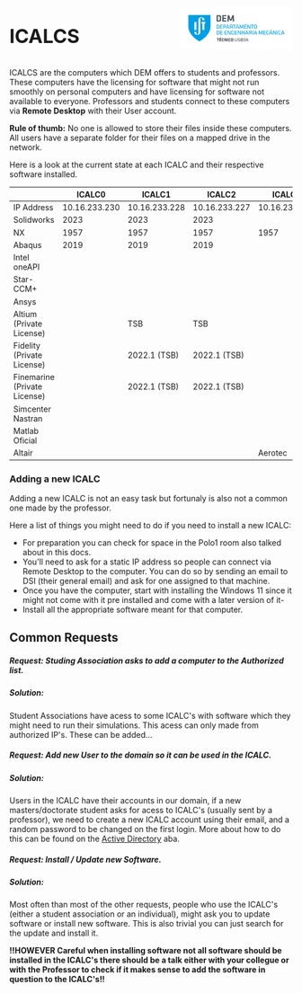 <div style="display: flex; justify-content: space-between; align-items: center;">
    <h1 style="font-size: 34px;">ICALCS</h1>
    <p align="right">
        <img src="../../assets/dem_logo.png" alt="logo" width="200" height="75">
    </p>
</div>

ICALCS are the computers which DEM offers to students and professors. These computers have the licensing for software that might not run smoothly on personal computers and have licensing for software not available to everyone. Professors and students connect to these computers via **Remote Desktop** with their User account.

**Rule of thumb:** No one is allowed to store their files inside these computers. All users have a separate folder for their files on a mapped drive in the network.

Here is a look at the current state at each ICALC and their respective software installed.

|                              | ICALC0        | ICALC1        | ICALC2        | ICALC3        | ICALC4        | ICALC5        | ICALC6        | ICALC7        | ICALC8        | ICALC9        |
| ---------------------------- | ------------- | ------------- | ------------- | ------------- | ------------- | ------------- | ------------- | ------------- | ------------- | ------------- |
| IP Address                   | 10.16.233.230 | 10.16.233.228 | 10.16.233.227 | 10.16.233.229 | 10.16.233.231 | 10.16.233.232 | 10.16.233.236 | 10.16.233.237 | 10.16.233.243 | 10.16.233.244 |
| Solidworks                   | 2023          | 2023          | 2023          |               |               |               | 2023          | 2023          | 2023          | 2023          |
| NX                           | 1957          | 1957          | 1957          | 1957          | 1957          | 2212          | 2212          | 2212          | 2212          | 2212          |
| Abaqus                       | 2019          | 2019          | 2019          |               |               |               | 2021          | 2021          |               |               |
| Intel oneAPI                 |               |               |               |               |               |               | 2021          | 2021          |               |               |
| Star-CCM+                    |               |               |               |               |               |               | 2306          | 2306          | 2306          | 2306          |
| Ansys                        |               |               |               |               |               |               |               |               |               |               |
| Altium (Private License)     |               | TSB           | TSB           |               |               |               |               |               |               |               |
| Fidelity (Private License)   |               | 2022.1 (TSB)  | 2022.1 (TSB)  |               |               |               |               |               |               |               |
| Finemarine (Private License) |               | 2022.1 (TSB)  | 2022.1 (TSB)  |               |               |               |               |               |               |               |
| Simcenter Nastran            |               |               |               |               |               |               | 2020.1-1915   | 2020.1-1916   |               |               |
| Matlab Oficial               |               |               |               |               |               | r2024a        | r2024a        | r2024a        | r2024a        | r2024a        |
| Altair                       |               |               |               | Aerotec       |               |               |               |               |               |               |

### Adding a new ICALC

Adding a new ICALC is not an easy task but fortunaly is also not a common one made by the professor.

Here a list of things you might need to do if you need to install a new ICALC:

<ul>
    <li>For preparation you can check for space in the Polo1 room also talked about in this docs.</li>
    <li>You'll need to ask for a static IP address so people can connect via Remote Desktop to the computer. You can do so by sending an email to DSI (their general email) and ask for one assigned to that machine.</li>
    <li>Once you have the computer, start with installing the Windows 11 since it might not come with it pre installed and come with a later version of it- </li>
    <li>Install all the appropriate software meant for that computer.</li>
</ul>

## Common Requests

##### Request: Studing Association asks to add a computer to the Authorized list.

##### Solution:

Student Associations have acess to some ICALC's with software which they might need to run their simulations. This acess can only made from authorized IP's. These can be added...

##### Request: Add new User to the domain so it can be used in the ICALC.

##### Solution:

Users in the ICALC have their accounts in our domain, if a new masters/doctorate student asks for acess to ICALC's (usually sent by a professor), we need to create a new ICALC account using their email, and a random password to be changed on the first login. More about how to do this can be found on the [Active Directory](../active_directory/README.md) aba.

##### Request: Install / Update new Software.

##### Solution:

Most often than most of the other requests, people who use the ICALC's (either a student association or an individual), might ask you to update software or install new software. This is also trivial you can just search for the update and install it.

**!!HOWEVER Careful when installing software not all software should be installed in the ICALC's there should be a talk either with your collegue or with the Professor to check if it makes sense to add the software in question to the ICALC's!!**
